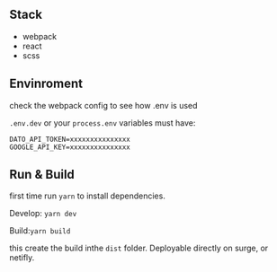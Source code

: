 ## Stack
- webpack
- react
- scss

## Envinroment
check the webpack config to see how .env is used

`.env.dev` or your `process.env` variables must have:

```
DATO_API_TOKEN=xxxxxxxxxxxxxxx
GOOGLE_API_KEY=xxxxxxxxxxxxxxx
```

## Run & Build
first time run `yarn` to install dependencies.

Develop: `yarn dev`

Build:`yarn build`

this create the build inthe `dist` folder.
Deployable directly on surge, or netifly.
